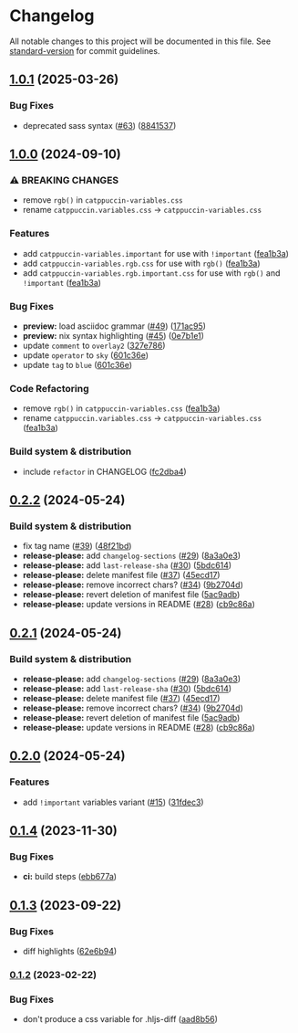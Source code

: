 # Changelog

All notable changes to this project will be documented in this file. See [standard-version](https://github.com/conventional-changelog/standard-version) for commit guidelines.

## [1.0.1](https://github.com/catppuccin/highlightjs/compare/v1.0.0...v1.0.1) (2025-03-26)


### Bug Fixes

* deprecated sass syntax ([#63](https://github.com/catppuccin/highlightjs/issues/63)) ([8841537](https://github.com/catppuccin/highlightjs/commit/8841537eece5d751d489d7245a2f4a4dc4516673))

## [1.0.0](https://github.com/catppuccin/highlightjs/compare/v0.2.2...v1.0.0) (2024-09-10)


### ⚠ BREAKING CHANGES

* remove `rgb()` in `catppuccin-variables.css`
* rename `catppuccin.variables.css` -> `catppuccin-variables.css`

### Features

* add `catppuccin-variables.important` for use with `!important` ([fea1b3a](https://github.com/catppuccin/highlightjs/commit/fea1b3aa5f7f1f2e6a38edf3395cf8f649859f09))
* add `catppuccin-variables.rgb.css` for use with `rgb()` ([fea1b3a](https://github.com/catppuccin/highlightjs/commit/fea1b3aa5f7f1f2e6a38edf3395cf8f649859f09))
* add `catppuccin-variables.rgb.important.css` for use with `rgb()` and `!important` ([fea1b3a](https://github.com/catppuccin/highlightjs/commit/fea1b3aa5f7f1f2e6a38edf3395cf8f649859f09))


### Bug Fixes

* **preview:** load asciidoc grammar ([#49](https://github.com/catppuccin/highlightjs/issues/49)) ([171ac95](https://github.com/catppuccin/highlightjs/commit/171ac95e3bebbd6941480f65ddaafa5c40b51dd1))
* **preview:** nix syntax highlighting ([#45](https://github.com/catppuccin/highlightjs/issues/45)) ([0e7b1e1](https://github.com/catppuccin/highlightjs/commit/0e7b1e1b554a9a68121feff1567e75744a9e36a7))
* update `comment` to `overlay2` ([327e786](https://github.com/catppuccin/highlightjs/commit/327e786242b80b568a67ddaf851b05e489fb3984))
* update `operator` to `sky` ([601c36e](https://github.com/catppuccin/highlightjs/commit/601c36e0d66996afc0b788959191b9cff2b353f4))
* update `tag` to `blue` ([601c36e](https://github.com/catppuccin/highlightjs/commit/601c36e0d66996afc0b788959191b9cff2b353f4))


### Code Refactoring

* remove `rgb()` in `catppuccin-variables.css` ([fea1b3a](https://github.com/catppuccin/highlightjs/commit/fea1b3aa5f7f1f2e6a38edf3395cf8f649859f09))
* rename `catppuccin.variables.css` -&gt; `catppuccin-variables.css` ([fea1b3a](https://github.com/catppuccin/highlightjs/commit/fea1b3aa5f7f1f2e6a38edf3395cf8f649859f09))


### Build system & distribution

* include `refactor` in CHANGELOG ([fc2dba4](https://github.com/catppuccin/highlightjs/commit/fc2dba40a8cdd81213f999928a4aea7a91280e67))

## [0.2.2](https://github.com/catppuccin/highlightjs/compare/v0.2.1...v0.2.2) (2024-05-24)


### Build system & distribution

* fix tag name ([#39](https://github.com/catppuccin/highlightjs/issues/39)) ([48f21bd](https://github.com/catppuccin/highlightjs/commit/48f21bdae28c0d0a86676b21cd030f395eef2976))
* **release-please:** add `changelog-sections` ([#29](https://github.com/catppuccin/highlightjs/issues/29)) ([8a3a0e3](https://github.com/catppuccin/highlightjs/commit/8a3a0e3534bb603252b1b83e262d719a304f4b7d))
* **release-please:** add `last-release-sha` ([#30](https://github.com/catppuccin/highlightjs/issues/30)) ([5bdc614](https://github.com/catppuccin/highlightjs/commit/5bdc61428764762217d0e362615741eb018a4a76))
* **release-please:** delete manifest file ([#37](https://github.com/catppuccin/highlightjs/issues/37)) ([45ecd17](https://github.com/catppuccin/highlightjs/commit/45ecd1717c03856090a695e6873f23cbb655e741))
* **release-please:** remove incorrect chars? ([#34](https://github.com/catppuccin/highlightjs/issues/34)) ([9b2704d](https://github.com/catppuccin/highlightjs/commit/9b2704df0f3fea30689dff96db0bc50c5b65aa02))
* **release-please:** revert deletion of manifest file ([5ac9adb](https://github.com/catppuccin/highlightjs/commit/5ac9adb79558a62dbb2103f86ed6f36481c55f76))
* **release-please:** update versions in README ([#28](https://github.com/catppuccin/highlightjs/issues/28)) ([cb9c86a](https://github.com/catppuccin/highlightjs/commit/cb9c86a04f3d90779df521700b237d9d9b1c470f))

## [0.2.1](https://github.com/catppuccin/highlightjs/compare/v0.2.0...v0.2.1) (2024-05-24)


### Build system & distribution

* **release-please:** add `changelog-sections` ([#29](https://github.com/catppuccin/highlightjs/issues/29)) ([8a3a0e3](https://github.com/catppuccin/highlightjs/commit/8a3a0e3534bb603252b1b83e262d719a304f4b7d))
* **release-please:** add `last-release-sha` ([#30](https://github.com/catppuccin/highlightjs/issues/30)) ([5bdc614](https://github.com/catppuccin/highlightjs/commit/5bdc61428764762217d0e362615741eb018a4a76))
* **release-please:** delete manifest file ([#37](https://github.com/catppuccin/highlightjs/issues/37)) ([45ecd17](https://github.com/catppuccin/highlightjs/commit/45ecd1717c03856090a695e6873f23cbb655e741))
* **release-please:** remove incorrect chars? ([#34](https://github.com/catppuccin/highlightjs/issues/34)) ([9b2704d](https://github.com/catppuccin/highlightjs/commit/9b2704df0f3fea30689dff96db0bc50c5b65aa02))
* **release-please:** revert deletion of manifest file ([5ac9adb](https://github.com/catppuccin/highlightjs/commit/5ac9adb79558a62dbb2103f86ed6f36481c55f76))
* **release-please:** update versions in README ([#28](https://github.com/catppuccin/highlightjs/issues/28)) ([cb9c86a](https://github.com/catppuccin/highlightjs/commit/cb9c86a04f3d90779df521700b237d9d9b1c470f))

## [0.2.0](https://github.com/catppuccin/highlightjs/compare/v0.1.4...v0.2.0) (2024-05-24)


### Features

* add `!important` variables variant ([#15](https://github.com/catppuccin/highlightjs/issues/15)) ([31fdec3](https://github.com/catppuccin/highlightjs/commit/31fdec334898bfebb128fd59d49457faa55f56e8))

## [0.1.4](https://github.com/catppuccin/highlightjs/compare/v0.1.3...v0.1.4) (2023-11-30)


### Bug Fixes

* **ci:** build steps ([ebb677a](https://github.com/catppuccin/highlightjs/commit/ebb677aba610d9bff8cc542ed0f3e6d77f7ddede))

## [0.1.3](https://github.com/catppuccin/highlightjs/compare/v0.1.2...v0.1.3) (2023-09-22)


### Bug Fixes

* diff highlights ([62e6b94](https://github.com/catppuccin/highlightjs/commit/62e6b94cea5885be2fd869f1ddc63f5baeb654e2))

### [0.1.2](https://github.com/catppuccin/highlightjs/compare/v0.1.1...v0.1.2) (2023-02-22)


### Bug Fixes

* don't produce a css variable for .hljs-diff ([aad8b56](https://github.com/catppuccin/highlightjs/commit/aad8b566b24254c94ad2cc9c8fb4e01ef4be1151))
